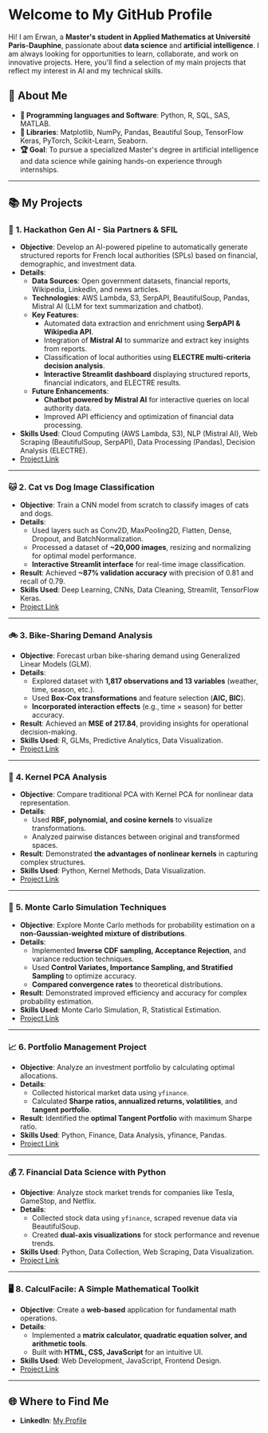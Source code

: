 
# **Welcome to My GitHub Profile**

Hi! I am Erwan, a **Master's student in Applied Mathematics at Université Paris-Dauphine**, passionate about **data science** and **artificial intelligence**. I am always looking for opportunities to learn, collaborate, and work on innovative projects. Here, you'll find a selection of my main projects that reflect my interest in AI and my technical skills.

## 🎨 About Me  

- **🔧 Programming languages and Software**: Python, R, SQL, SAS, MATLAB.  
- **🔬 Libraries**: Matplotlib, NumPy, Pandas, Beautiful Soup, TensorFlow Keras, PyTorch, Scikit-Learn, Seaborn.  
- **🏆 Goal**: To pursue a specialized Master's degree in artificial intelligence and data science while gaining hands-on experience through internships.  

---

## 📚 **My Projects**  

### 🚀 **1. Hackathon Gen AI - Sia Partners & SFIL**  

- **Objective**: Develop an AI-powered pipeline to automatically generate structured reports for French local authorities (SPLs) based on financial, demographic, and investment data.  
- **Details**:  
  - **Data Sources**: Open government datasets, financial reports, Wikipedia, LinkedIn, and news articles.  
  - **Technologies**: AWS Lambda, S3, SerpAPI, BeautifulSoup, Pandas, Mistral AI (LLM for text summarization and chatbot).  
  - **Key Features**:  
    - Automated data extraction and enrichment using **SerpAPI & Wikipedia API**.  
    - Integration of **Mistral AI** to summarize and extract key insights from reports.  
    - Classification of local authorities using **ELECTRE multi-criteria decision analysis**.  
    - **Interactive Streamlit dashboard** displaying structured reports, financial indicators, and ELECTRE results.  
  - **Future Enhancements**:  
    - **Chatbot powered by Mistral AI** for interactive queries on local authority data.  
    - Improved API efficiency and optimization of financial data processing.  
- **Skills Used**: Cloud Computing (AWS Lambda, S3), NLP (Mistral AI), Web Scraping (BeautifulSoup, SerpAPI), Data Processing (Pandas), Decision Analysis (ELECTRE).  
- [Project Link](https://github.com/ErwanR123/Hackathon_Gen_AI_SIA_Partners_Silf/tree/main)

---

### 🐱 **2. Cat vs Dog Image Classification**  
- **Objective**: Train a CNN model from scratch to classify images of cats and dogs.  
- **Details**:  
  - Used layers such as Conv2D, MaxPooling2D, Flatten, Dense, Dropout, and BatchNormalization.  
  - Processed a dataset of **~20,000 images**, resizing and normalizing for optimal model performance.  
  - **Interactive Streamlit interface** for real-time image classification.  
- **Result**: Achieved **~87% validation accuracy** with precision of 0.81 and recall of 0.79.  
- **Skills Used**: Deep Learning, CNNs, Data Cleaning, Streamlit, TensorFlow Keras.  
- [Project Link](https://github.com/ErwanR123/Deep_Learning-Based_Cat_and_Dog_Image_Classifier_with_Interactive_Streamlit_Interface)  

---

### 🚲 **3. Bike-Sharing Demand Analysis**  
- **Objective**: Forecast urban bike-sharing demand using Generalized Linear Models (GLM).  
- **Details**:  
  - Explored dataset with **1,817 observations and 13 variables** (weather, time, season, etc.).  
  - Used **Box-Cox transformations** and feature selection (**AIC, BIC**).  
  - **Incorporated interaction effects** (e.g., time × season) for better accuracy.  
- **Result**: Achieved an **MSE of 217.84**, providing insights for operational decision-making.  
- **Skills Used**: R, GLMs, Predictive Analytics, Data Visualization.  
- [Project Link](https://github.com/ErwanR123/Analysis_and_Modeling_of_Bike_Sharing_Demand_Using_GLM/tree/main)  

---

### 🔬 **4. Kernel PCA Analysis**  
- **Objective**: Compare traditional PCA with Kernel PCA for nonlinear data representation.  
- **Details**:  
  - Used **RBF, polynomial, and cosine kernels** to visualize transformations.  
  - Analyzed pairwise distances between original and transformed spaces.  
- **Result**: Demonstrated **the advantages of nonlinear kernels** in capturing complex structures.  
- **Skills Used**: Python, Kernel Methods, Data Visualization.  
- [Project Link](https://github.com/ErwanR123/Kernel-PCA-Exploring-the-Power-of-Nonlinear-Principal-Component-Analysis)  

---

### 🎲 **5. Monte Carlo Simulation Techniques**  
- **Objective**: Explore Monte Carlo methods for probability estimation on a **non-Gaussian-weighted mixture of distributions**.  
- **Details**:  
  - Implemented **Inverse CDF sampling, Acceptance Rejection**, and variance reduction techniques.  
  - Used **Control Variates, Importance Sampling, and Stratified Sampling** to optimize accuracy.  
  - **Compared convergence rates** to theoretical distributions.  
- **Result**: Demonstrated improved efficiency and accuracy for complex probability estimation.  
- **Skills Used**: Monte Carlo Simulation, R, Statistical Estimation.  
- [Project Link](https://github.com/ErwanR123/Monte_Carlo_Project)  

---

### 📈 **6. Portfolio Management Project**  
- **Objective**: Analyze an investment portfolio by calculating optimal allocations.  
- **Details**:  
  - Collected historical market data using `yfinance`.  
  - Calculated **Sharpe ratios, annualized returns, volatilities**, and **tangent portfolio**.  
- **Result**: Identified the **optimal Tangent Portfolio** with maximum Sharpe ratio.  
- **Skills Used**: Python, Finance, Data Analysis, yfinance, Pandas.  
- [Project Link](https://github.com/ErwanR123/Portfolio_Management_Project)  

---

### 💰 **7. Financial Data Science with Python**  
- **Objective**: Analyze stock market trends for companies like Tesla, GameStop, and Netflix.  
- **Details**:  
  - Collected stock data using `yfinance`, scraped revenue data via BeautifulSoup.  
  - Created **dual-axis visualizations** for stock performance and revenue trends.  
- **Skills Used**: Python, Data Collection, Web Scraping, Data Visualization.  
- [Project Link](https://github.com/ErwanR123/Financial-Data-Science-with-Python-Coursera-Project)  

---

### 🖥️ **8. CalculFacile: A Simple Mathematical Toolkit**  
- **Objective**: Create a **web-based** application for fundamental math operations.  
- **Details**:  
  - Implemented a **matrix calculator, quadratic equation solver, and arithmetic tools**.  
  - Built with **HTML, CSS, JavaScript** for an intuitive UI.  
- **Skills Used**: Web Development, JavaScript, Frontend Design.  
- [Project Link](https://github.com/ErwanR123/First-Web-project-2021-/tree/main)  

---

## 🌐 **Where to Find Me**  

- **LinkedIn**: [My Profile](https://www.linkedin.com/in/erwan-ouabdesselam/)  

